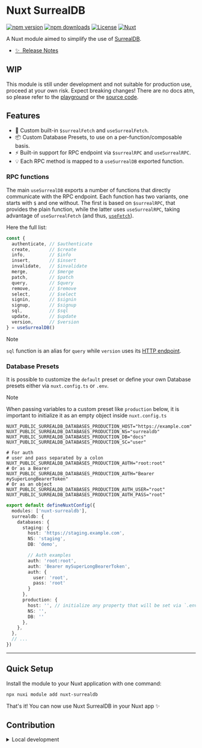 # Nuxt SurrealDB

[![npm version][npm-version-src]][npm-version-href]
[![npm downloads][npm-downloads-src]][npm-downloads-href]
[![License][license-src]][license-href]
[![Nuxt][nuxt-src]][nuxt-href]

A Nuxt module aimed to simplify the use of [SurrealDB](https://surrealdb.com).

- [✨ &nbsp;Release Notes](/CHANGELOG.md)
<!-- - [🏀 Online playground](https://stackblitz.com/github/sandros94/nuxt-surrealdb?file=playground%2Fapp.vue) -->
<!-- - [📖 &nbsp;Documentation](https://example.com) -->

## WIP

This module is still under development and not suitable for production use, proceed at your own risk. Expect breaking changes!
There are no docs atm, so please refer to the [playground](/playground/app.vue) or the [source code](/src/).

## Features

<!-- Highlight some of the features your module provide here -->
- 🚀&nbsp;Custom built-in `$surrealFetch` and `useSurrealFetch`.
- 📦&nbsp;Custom Database Presets, to use on a per-function/composable basis.
- ⚡️&nbsp;Built-in support for RPC endpoint via `$surrealRPC` and `useSurrealRPC`.
- 💡&nbsp;Each RPC method is mapped to a `useSurrealDB` exported function.

### RPC functions

The main `useSurrealDB` exports a number of functions that directly communicate with the RPC endpoint. Each function has two variants, one starts with `$` and one without. The first is based on `$surrealRPC`, that provides the plain function, while the latter uses `useSurrealRPC`, taking advantage of `useSurrealFetch` (and thus, [`useFetch`](https://nuxt.com/docs/api/composables/use-fetch)).

Here the full list:

```ts
const {
  authenticate, // $authenticate
  create,       // $create
  info,         // $info
  insert,       // $insert
  invalidate,   // $invalidate
  merge,        // $merge
  patch,        // $patch
  query,        // $query
  remove,       // $remove
  select,       // $select
  signin,       // $signin
  signup,       // $signup
  sql,          // $sql
  update,       // $update
  version,      // $version
} = useSurrealDB()
```

> [!NOTE]
> `sql` function is an alias for `query` while `version` uses its [HTTP endpoint](https://surrealdb.com/docs/surrealdb/integration/http#version).

### Database Presets

It is possible to customize the `default` preset or define your own Database presets either via `nuxt.config.ts` or `.env`.

> [!NOTE]
> When passing variables to a custom preset like `production` below, it is important to initialize it as an empty object inside `nuxt.config.ts`

```dotenv
NUXT_PUBLIC_SURREALDB_DATABASES_PRODUCTION_HOST="https://example.com"
NUXT_PUBLIC_SURREALDB_DATABASES_PRODUCTION_NS="surrealdb"
NUXT_PUBLIC_SURREALDB_DATABASES_PRODUCTION_DB="docs"
NUXT_PUBLIC_SURREALDB_DATABASES_PRODUCTION_SC="user"

# For auth
# user and pass separated by a colon
NUXT_PUBLIC_SURREALDB_DATABASES_PRODUCTION_AUTH="root:root"
# Or as a Bearer
NUXT_PUBLIC_SURREALDB_DATABASES_PRODUCTION_AUTH="Bearer mySuperLongBearerToken"
# Or as an object
NUXT_PUBLIC_SURREALDB_DATABASES_PRODUCTION_AUTH_USER="root"
NUXT_PUBLIC_SURREALDB_DATABASES_PRODUCTION_AUTH_PASS="root"
```

```ts
export default defineNuxtConfig({
  modules: ['nuxt-surrealdb'],
  surrealdb: {
    databases: {
      staging: {
        host: 'https://staging.example.com',
        NS: 'staging',
        DB: 'demo',

        // Auth examples
        auth: 'root:root',
        auth: 'Bearer mySuperLongBearerToken',
        auth: {
          user: 'root',
          pass: 'root'
        }
      },
      production: {
        host: '', // initialize any property that will be set via `.env`
        NS: '',
        DB: ''
      },
    },
  },
  // ...
})
```

---

## Quick Setup

Install the module to your Nuxt application with one command:

```bash
npx nuxi module add nuxt-surrealdb
```

That's it! You can now use Nuxt SurrealDB in your Nuxt app ✨


## Contribution

<details>
  <summary>Local development</summary>
  
  ```bash
  # Install dependencies
  npm install
  
  # Generate type stubs
  npm run dev:prepare
  
  # Develop with the playground
  npm run dev
  
  # Build the playground
  npm run dev:build
  
  # Run ESLint
  npm run lint
  
  # Run Vitest
  npm run test
  npm run test:watch
  
  # Release new version
  npm run release
  ```

</details>


<!-- Badges -->
[npm-version-src]: https://img.shields.io/npm/v/nuxt-surrealdb/latest.svg?style=flat&colorA=020420&colorB=00DC82
[npm-version-href]: https://npmjs.com/package/nuxt-surrealdb

[npm-downloads-src]: https://img.shields.io/npm/dm/nuxt-surrealdb.svg?style=flat&colorA=020420&colorB=00DC82
[npm-downloads-href]: https://npmjs.com/package/nuxt-surrealdb

[license-src]: https://img.shields.io/npm/l/nuxt-surrealdb.svg?style=flat&colorA=020420&colorB=00DC82
[license-href]: https://npmjs.com/package/nuxt-surrealdb

[nuxt-src]: https://img.shields.io/badge/Nuxt-020420?logo=nuxt.js
[nuxt-href]: https://nuxt.com
